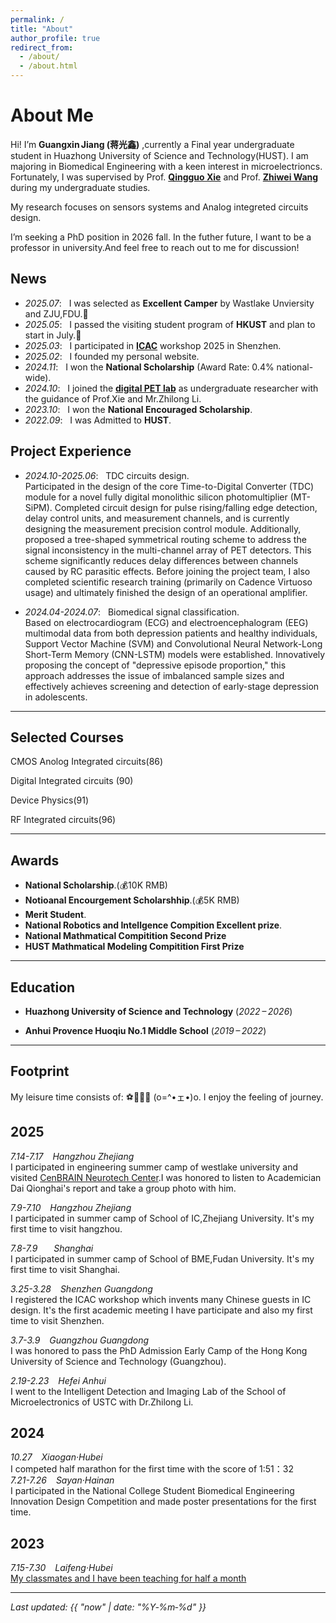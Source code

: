 ```yaml
---
permalink: /
title: "About"
author_profile: true
redirect_from:
  - /about/
  - /about.html
---
```


# About Me

Hi! I’m **Guangxin Jiang (蒋光鑫)** ,currently a Final year undergraduate student in Huazhong University of Science and Technology(HUST). I am majoring in Biomedical Engineering with a keen interest in microelectrioncs.
Fortunately, I was supervised by Prof. [**Qingguo Xie**](https://sme.ustc.edu.cn/2023/0822/c30996a610384/) and Prof. [**Zhiwei Wang**](http://faculty.hust.edu.cn/WANGZHIWEI/zh_CN/index.htm) during my undergraduate studies.

My research focuses on sensors systems and Analog integreted circuits design.

I’m seeking a PhD position in 2026 fall. In the futher future, I want to be a professor in university.And feel free to reach out to me for discussion!


## News
- *2025.07*: &nbsp; I was selected as **Excellent Camper** by Wastlake Unviersity and ZJU,FDU.🤗 
- *2025.05*: &nbsp; I passed the visiting student program of **HKUST** and plan to start in July.💪
- *2025.03*: &nbsp; I participated in [**ICAC**](https://icacworkshop.cn/) workshop 2025 in Shenzhen.
- *2025.02*: &nbsp; I founded my personal website.
- *2024.11*: &nbsp; I won the **National Scholarship**  (Award Rate: 0.4% national-wide).
- *2024.10*: &nbsp; I joined the [**digital PET lab**](https://petlab.hust.edu.cn/) as undergraduate researcher with the guidance of Prof.Xie and Mr.Zhilong Li.
- *2023.10*: &nbsp; I won the **National Encouraged Scholarship**.
- *2022.09*: &nbsp; I was Admitted to **HUST**.


## Project Experience
- *2024.10-2025.06*: &nbsp; TDC circuits design.  
Participated in the design of the core Time-to-Digital Converter (TDC) module for a novel fully digital monolithic silicon photomultiplier (MT-SiPM). Completed circuit design for pulse rising/falling edge detection, delay control units, and measurement channels, and is currently designing the measurement precision control module. Additionally, proposed a tree-shaped symmetrical routing scheme to address the signal inconsistency in the multi-channel array of PET detectors. This scheme significantly reduces delay differences between channels caused by RC parasitic effects.
Before joining the project team, I also completed scientific research training (primarily on Cadence Virtuoso usage) and ultimately finished the design of an operational amplifier.

- *2024.04-2024.07*: &nbsp; Biomedical signal classification.  
Based on electrocardiogram (ECG) and electroencephalogram (EEG) multimodal data from both depression patients and healthy individuals, Support Vector Machine (SVM) and Convolutional Neural Network-Long Short-Term Memory (CNN-LSTM) models were established. Innovatively proposing the concept of "depressive episode proportion," this approach addresses the issue of imbalanced sample sizes and effectively achieves screening and detection of early-stage depression in adolescents.

---

## Selected Courses
CMOS Anolog Integrated circuits(86)  

Digital Integrated circuits (90)  

Device Physics(91)  

RF Integrated circuits(96)  

---

## Awards

- **National Scholarship**.(💰10K RMB)
- **Notioanal Encourgement Scholarshhip**.(💰5K RMB)
- **Merit Student**.
- **National Robotics and Intellgence Compition Excellent prize**.
- **National Mathmatical Compitition Second Prize**
- **HUST Mathmatical Modeling Compitition First Prize**

---

## Education

- **Huazhong University of Science and Technology** (*2022 – 2026*)

- **Anhui Provence Huoqiu No.1 Middle School** (*2019 – 2022*)

---

## Footprint
My leisure time consists of: ⚽🏸🏃💤‍ (o=^•ェ•)o. I enjoy the feeling of journey.

2025
--
*7.14-7.17 &ensp; Hangzhou Zhejiang*  
I participated in engineering summer camp of westlake university and visited [CenBRAIN Neurotech Center](https://cenbrain.westlake.edu.cn/index.htm).I was honored to listen to Academician Dai Qionghai's report and take a group photo with him.

*7.9-7.10 &ensp; Hangzhou Zhejiang*  
I participated in summer camp of School of IC,Zhejiang University. It's my first time to visit hangzhou. 

*7.8-7.9  &ensp; &ensp; Shanghai*    
I participated in summer camp of School of BME,Fudan University. It's my first time to visit Shanghai. 

*3.25-3.28  &ensp; Shenzhen Guangdong*  
I registered the ICAC workshop which invents many Chinese guests in IC design. It's the first academic meeting I have participate and also my first time to visit Shenzhen. 

*3.7-3.9 &ensp; Guangzhou Guangdong*  
I was honored to pass the PhD Admission Early Camp of the Hong Kong University of Science and Technology (Guangzhou).

*2.19-2.23 &ensp; Hefei Anhui*  
I went to the Intelligent Detection and Imaging Lab of the School of Microelectronics of USTC with Dr.Zhilong Li.
 
2024
--
*10.27 &ensp; Xiaogan·Hubei*  
I competed half marathon for the first time with the score of 1:51：32  
*7.21-7.26 &ensp; Sayan·Hainan*    
I participated in the National College Student Biomedical Engineering Innovation Design Competition and made poster presentations for the first time.


2023
--  
*7.15-7.30   &ensp;  Laifeng·Hubei*  
[My classmates and I have been teaching for half a month](https://mp.weixin.qq.com/s/d3KV-QBX14pxWGJZ6jlsLw)

---


*Last updated: {{ "now" | date: "%Y‑%m‑%d" }}*
